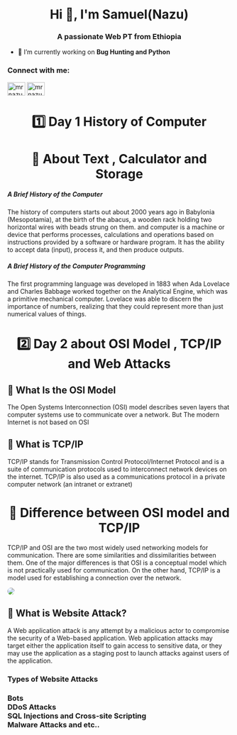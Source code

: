 <h1 align="center">Hi 👋, I'm Samuel(Nazu)</h1>
<h3 align="center">A passionate Web PT from Ethiopia</h3>

- 🔭 I’m currently working on **Bug Hunting and Python**

<h3 align="left">Connect with me:</h3>
<p align="left">
<a href="https://twitter.com/mrnazu_" target="blank"><img align="center" src="https://raw.githubusercontent.com/rahuldkjain/github-profile-readme-generator/master/src/images/icons/Social/twitter.svg" alt="mrnazu_" height="30" width="40" /></a>
<a href="https://instagram.com/mrnazu" target="blank"><img align="center" src="https://raw.githubusercontent.com/rahuldkjain/github-profile-readme-generator/master/src/images/icons/Social/instagram.svg" alt="mrnazu" height="30" width="40" /></a>
</p>


<h1 align="center">1️⃣ Day 1 History of Computer</h1>

<h1 align="center">🛑 About Text , Calculator and Storage</h1>
<h5>A Brief History of the Computer</h5>

<p>The history of computers starts out about 2000 years ago in Babylonia (Mesopotamia), at the
birth of the abacus, a wooden rack holding two horizontal wires with beads strung on them.
and computer is a machine or device that performs processes, calculations and operations based on instructions provided by a software or hardware program. It has the ability to accept data (input), process it, and then produce outputs.</p>

<h5>A Brief History of the Computer Programming</h5>

<p>The first programming language was developed in 1883 when Ada Lovelace and Charles Babbage worked together on the Analytical Engine, which was a primitive mechanical computer. Lovelace was able to discern the importance of numbers, realizing that they could represent more than just numerical values of things.</p>

<h1 align="center">2️⃣ Day 2 about OSI Model , TCP/IP and Web Attacks </h1>

<h2>🛑 What Is the OSI Model</h2>
<p>The Open Systems Interconnection (OSI) model describes seven layers that computer systems use to communicate over a network.
But The modern Internet is not based on OSI</p>

<h2>🛑 What is TCP/IP</h2>
<p>TCP/IP stands for Transmission Control Protocol/Internet Protocol and is a suite of communication protocols used to interconnect network devices on the internet. TCP/IP is also used as a communications protocol in a private computer network (an intranet or extranet)</p>

<h1 align="center">🛑 Difference between OSI model and TCP/IP</h1>
<p>TCP/IP and OSI are the two most widely used networking models for communication. There are some similarities and dissimilarities between them. One of the major differences is that OSI is a conceptual model which is not practically used for communication. On the other hand, TCP/IP is a model used for establishing a connection over the network.</p>
<img src=https://www.guru99.com/images/1/102219_1135_TCPIPvsOSIM1.png style='background:white; border-radius:10px;'>

<h2>🛑 What is Website Attack?</h2>
<p>A Web application attack is any attempt by a malicious actor to compromise the security of a Web-based application. Web application attacks may target either the application itself to gain access to sensitive data, or they may use the application as a staging post to launch attacks against users of the application.</P>
<h3>Types of Website Attacks<h3>
<p>Bots<br>
DDoS Attacks<br>
SQL Injections and Cross-site Scripting<br>
Malware Attacks and etc..</p>


